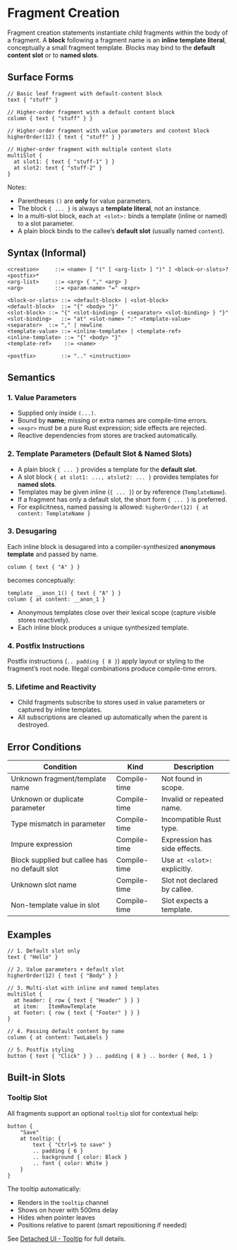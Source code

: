 # Fragment Creation

Fragment creation statements instantiate child fragments within the body of a fragment.
A **block** following a fragment name is an **inline template literal**, conceptually a small fragment template.
Blocks may bind to the **default content slot** or to **named slots**.

## Surface Forms

```dsl
// Basic leaf fragment with default-content block
text { "stuff" }

// Higher-order fragment with a default content block
column { text { "stuff" } }

// Higher-order fragment with value parameters and content block
higherOrder(12) { text { "stuff" } }

// Higher-order fragment with multiple content slots
multiSlot {
  at slot1: { text { "stuff-1" } }
  at slot2: text { "stuff-2" }
}
```

Notes:

* Parentheses `()` are **only** for value parameters.
* The block `{ ... }` is always a **template literal**, not an instance.
* In a multi-slot block, each `at <slot>:` binds a template (inline or named) to a slot parameter.
* A plain block binds to the callee’s **default slot** (usually named `content`).

## Syntax (Informal)

```text
<creation>     ::= <name> [ "(" [ <arg-list> ] ")" ] <block-or-slots>? <postfix>*
<arg-list>     ::= <arg> { "," <arg> }
<arg>          ::= <param-name> "=" <expr>

<block-or-slots> ::= <default-block> | <slot-block>
<default-block>  ::= "{" <body> "}"
<slot-block> ::= "{" <slot-binding> { <separator> <slot-binding> } "}"
<slot-binding>   ::= "at" <slot-name> ":" <template-value>
<separator>  ::= "," | newline
<template-value> ::= <inline-template> | <template-ref>
<inline-template> ::= "{" <body> "}"
<template-ref>    ::= <name>

<postfix>        ::= ".." <instruction>
```

## Semantics

### 1. Value Parameters

* Supplied only inside `(...)`.
* Bound by **name**; missing or extra names are compile-time errors.
* `<expr>` must be a pure Rust expression; side effects are rejected.
* Reactive dependencies from stores are tracked automatically.

### 2. Template Parameters (Default Slot & Named Slots)

* A plain block `{ ... }` provides a template for the **default slot**.
* A slot block `{ at slot1: ..., atslot2: ... }` provides templates for **named slots**.
* Templates may be given inline (`{ ... }`) or by reference (`TemplateName`).
* If a fragment has only a default slot, the short form `{ ... }` is preferred.
* For explicitness, named passing is allowed:
  `higherOrder(12) { at content: TemplateName }`

### 3. Desugaring

Each inline block is desugared into a compiler-synthesized **anonymous template** and passed by name.

```dsl
column { text { "A" } }
```

becomes conceptually:

```dsl
template __anon_1() { text { "A" } }
column { at content: __anon_1 }
```

* Anonymous templates close over their lexical scope (capture visible stores reactively).
* Each inline block produces a unique synthesized template.

### 4. Postfix Instructions

Postfix instructions (`.. padding { 8 }`) apply layout or styling to the fragment’s root node.
Illegal combinations produce compile-time errors.

### 5. Lifetime and Reactivity

* Child fragments subscribe to stores used in value parameters or captured by inline templates.
* All subscriptions are cleaned up automatically when the parent is destroyed.

## Error Conditions

| Condition                                     | Kind         | Description                  |
|-----------------------------------------------|--------------|------------------------------|
| Unknown fragment/template name                | Compile-time | Not found in scope.          |
| Unknown or duplicate parameter                | Compile-time | Invalid or repeated name.    |
| Type mismatch in parameter                    | Compile-time | Incompatible Rust type.      |
| Impure expression                             | Compile-time | Expression has side effects. |
| Block supplied but callee has no default slot | Compile-time | Use `at <slot>:` explicitly. |
| Unknown slot name                             | Compile-time | Slot not declared by callee. |
| Non-template value in slot                    | Compile-time | Slot expects a template.     |

## Examples

```dsl
// 1. Default slot only
text { "Hello" }

// 2. Value parameters + default slot
higherOrder(12) { text { "Body" } }

// 3. Multi-slot with inline and named templates
multiSlot {
  at header: { row { text { "Header" } } }
  at item:   ItemRowTemplate
  at footer: { row { text { "Footer" } } }
}

// 4. Passing default content by name
column { at content: TwoLabels }

// 5. Postfix styling
button { text { "Click" } } .. padding { 8 } .. border { Red, 1 }
```

## Built-in Slots

### Tooltip Slot

All fragments support an optional `tooltip` slot for contextual help:

```dsl
button {
    "Save"
    at tooltip: {
        text { "Ctrl+S to save" }
        .. padding { 6 }
        .. background { color: Black }
        .. font { color: White }
    }
}
```

The tooltip automatically:
- Renders in the `tooltip` channel
- Shows on hover with 500ms delay
- Hides when pointer leaves
- Positions relative to parent (smart repositioning if needed)

See [Detached UI - Tooltip](./50_detached_ui.md#tooltip) for full details.